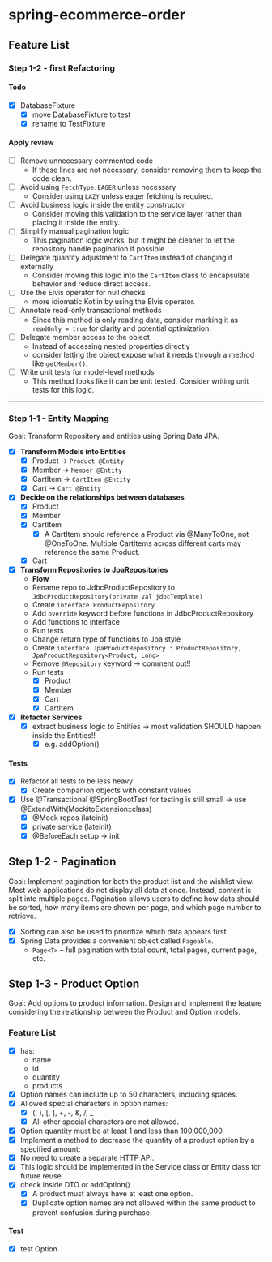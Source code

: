 # spring-ecommerce-order


## Feature List
### Step 1-2 - first Refactoring

#### Todo
- [x] DatabaseFixture
  - [x] move DatabaseFixture to test
  - [x] rename to TestFixture

#### Apply review
- [ ] Remove unnecessary commented code
  - If these lines are not necessary, consider removing them to keep the code clean.
- [ ] Avoid using `FetchType.EAGER` unless necessary
  - Consider using `LAZY` unless eager fetching is required.
- [ ] Avoid business logic inside the entity constructor
  - Consider moving this validation to the service layer rather than placing it inside the entity.
- [ ] Simplify manual pagination logic
  - This pagination logic works, but it might be cleaner to let the repository handle pagination if possible.
- [ ] Delegate quantity adjustment to `CartItem` instead of changing it externally
  - Consider moving this logic into the `CartItem` class to encapsulate behavior and reduce direct access.
- [ ] Use the Elvis operator for null checks
  - more idiomatic Kotlin by using the Elvis operator.
- [ ] Annotate read-only transactional methods
  - Since this method is only reading data, consider marking it as `readOnly = true` for clarity and potential optimization.
- [ ] Delegate member access to the object
  - Instead of accessing nested properties directly
  - consider letting the object expose what it needs through a method like `getMember()`.
- [ ] Write unit tests for model-level methods
  - This method looks like it can be unit tested. Consider writing unit tests for this logic.

---

###  Step 1-1 - Entity Mapping

Goal: Transform Repository and entities using Spring Data JPA.

- [x] **Transform Models into Entities**
    - [x] Product -> `Product @Entity`
    - [x] Member -> `Member @Entity`
    - [x] CartItem -> `CartItem @Entity`
    - [x] Cart -> `Cart @Entity`
- [x] **Decide on the relationships between databases**
    - [x] Product
    - [x] Member
    - [x] CartItem
        - [x] A CartItem should reference a Product via @ManyToOne, not @OneToOne. Multiple CartItems across different
          carts may reference the same Product.
    - [x] Cart
- [x] **Transform Repositories to JpaRepositories**
  - **Flow**
  - Rename repo to JdbcProductRepository to `JdbcProductRepository(private val jdbcTemplate)`
  - Create `interface ProductRepository`
  - Add `override` keyword before functions in JdbcProductRepository
  - Add functions to interface
  - Run tests
  - Change return type of functions to Jpa style
  - Create `interface JpaProductRepository : ProductRepository, JpaProductRepository<Product, Long>`
  - Remove `@Repository` keyword -> comment out!!
  - Run tests
    - [x] Product
    - [x] Member
    - [x] Cart
    - [x] CartItem

- [x] **Refactor Services**
    - [x] extract business logic to Entities -> most validation SHOULD happen inside the Entities!!
        - [x] e.g. addOption()

#### Tests

- [x] Refactor all tests to be less heavy
    - [x] Create companion objects with constant values
- [x] Use @Transactional @SpringBootTest for testing is still small -> use @ExtendWith(MockitoExtension::class)
    - [x] @Mock repos (lateinit)
    - [x] private service (lateinit)
    - [x] @BeforeEach setup -> init

## Step 1-2 - Pagination

Goal: Implement pagination for both the product list and the wishlist view.
Most web applications do not display all data at once. Instead, content is split into multiple pages. 
Pagination allows users to define how data should be sorted, how many items are shown per page, and which page number to retrieve.

- [x] Sorting can also be used to prioritize which data appears first.
- [x] Spring Data provides a convenient object called `Pageable`.
  - `Page<T>` – full pagination with total count, total pages, current page, etc.

## Step 1-3 - Product Option

Goal: Add options to product information.
Design and implement the feature considering the relationship between the Product and Option models.

### Feature List
- [x] has:
  - name 
  - id
  - quantity
  - products
- [x] Option names can include up to 50 characters, including spaces.
- [x] Allowed special characters in option names:
  - [x] (, ), [, ], +, -, &, /, _
  - [x] All other special characters are not allowed.
- [x] Option quantity must be at least 1 and less than 100,000,000.
- [x] Implement a method to decrease the quantity of a product option by a specified amount:
- [x] No need to create a separate HTTP API.
- [x] This logic should be implemented in the Service class or Entity class for future reuse.
- [x] check inside DTO or addOption()
  - [x] A product must always have at least one option.
  - [x] Duplicate option names are not allowed within the same product to prevent confusion during purchase.

#### Test
- [x] test Option